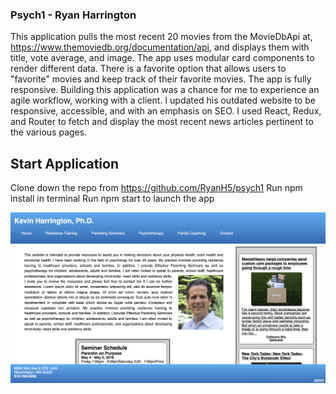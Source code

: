 ### Psych1 - Ryan Harrington
This application pulls the most recent 20 movies from the MovieDbApi at, https://www.themoviedb.org/documentation/api, and displays them with title, vote average, and image. The app uses modular card components to render different data. There is a favorite option that allows users to "favorite" movies and keep track of their favorite movies. The app is fully responsive.
Building this application was a chance for me to experience an agile workflow, working with a client. I updated his outdated website to be responsive, accessible, and with an emphasis on SEO. I used React, Redux, and Router to fetch and display the most recent news articles pertinent to the various pages. 

## Start Application
Clone down the repo from https://github.com/RyanH5/psych1
Run npm install in terminal
Run npm start to launch the app

<img src ="Screen Shot 2018-08-01 at 9.23.40 AM.png" />
